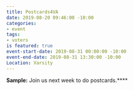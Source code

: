 ```yaml
---
title: Postcards4VA
date: 2019-08-20 09:46:00 -10:00
categories:
- event
tags:
- voters
is featured: true
event-start-date: 2019-08-31 00:00:00 -10:00
event-end-date: 2019-08-31 13:30:00 -10:00
Location: Varsity
---
```


**Sample:** Join us next week to do postcards.****